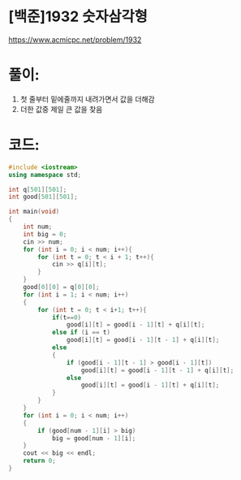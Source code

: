 # [백준]1932 숫자삼각형


https://www.acmicpc.net/problem/1932

# **풀이:**
1. 첫 줄부터 밑에줄까지 내려가면서 값을 더해감
2. 더한 값중 제일 큰 값을 찾음

# **코드:**

```c++
#include <iostream>
using namespace std;

int q[501][501];
int good[501][501];

int main(void)
{
	int num;
	int big = 0;
	cin >> num;
	for (int i = 0; i < num; i++){
		for (int t = 0; t < i + 1; t++){
			cin >> q[i][t];
		}
	}
	good[0][0] = q[0][0];
	for (int i = 1; i < num; i++)
	{
		for (int t = 0; t < i+1; t++){
			if(t==0)
				good[i][t] = good[i - 1][t] + q[i][t];
			else if (i == t)
				good[i][t] = good[i - 1][t - 1] + q[i][t];
			else
			{
				if (good[i - 1][t - 1] > good[i - 1][t])
					good[i][t] = good[i - 1][t - 1] + q[i][t];
				else
					good[i][t] = good[i - 1][t] + q[i][t];
			}
		}
	}
	for (int i = 0; i < num; i++)
	{
		if (good[num - 1][i] > big)
			big = good[num - 1][i];
	}
	cout << big << endl;
	return 0;
}
```


